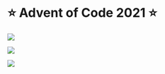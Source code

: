 # ⭐️ Advent of Code 2021 ⭐️

![](https://img.shields.io/badge/day%20📅-25-blue)
  
![](https://img.shields.io/badge/stars%20⭐-32-yellow)
  
![](https://img.shields.io/badge/days%20completed-15-red)
